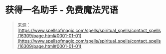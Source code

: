 <!--yml

category: 未分类

date: 2024-06-12 18:56:22

-->

# 获得一名助手 - 免费魔法咒语

> 来源：[https://www.spellsofmagic.com/spells/spiritual_spells/contact_spells/16309/page.html#0001-01-01](https://www.spellsofmagic.com/spells/spiritual_spells/contact_spells/16309/page.html#0001-01-01)
